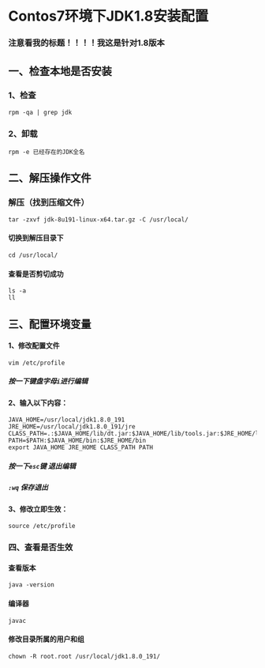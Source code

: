 # Contos7环境下JDK1.8安装配置 #
### 注意看我的标题！！！！我这是针对1.8版本 ###
## 一、检查本地是否安装 ##
### 1、检查 ###
    rpm -qa | grep jdk
### 2、卸载 ###
    rpm -e 已经存在的JDK全名	
## 二、解压操作文件 ##
### 解压（找到压缩文件） ###
	tar -zxvf jdk-8u191-linux-x64.tar.gz -C /usr/local/
#### 切换到解压目录下 ####
	cd /usr/local/
#### 查看是否剪切成功 ####
	ls -a
	ll
## 三、配置环境变量 ###
#### 1、修改配置文件 ####
	vim /etc/profile
##### 按一下键盘字母`i`进行编辑 #####
#### 2、输入以下内容： ####
	JAVA_HOME=/usr/local/jdk1.8.0_191
	JRE_HOME=/usr/local/jdk1.8.0_191/jre
	CLASS_PATH=.:$JAVA_HOME/lib/dt.jar:$JAVA_HOME/lib/tools.jar:$JRE_HOME/lib
	PATH=$PATH:$JAVA_HOME/bin:$JRE_HOME/bin
	export JAVA_HOME JRE_HOME CLASS_PATH PATH
##### 按一下`esc`键 退出编辑 #####
##### `:wq` 保存退出 #####
#### 3、修改立即生效： ####
	source /etc/profile
### 四、查看是否生效 ###
#### 查看版本 ####	
	java -version
#### 编译器 ####	
	javac
#### 修改目录所属的用户和组 ###
	chown -R root.root /usr/local/jdk1.8.0_191/
